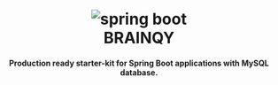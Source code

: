 <h1 align="center">
  <br>
  <a><img src="https://github.com/khandelwal-arpit/springboot-starterkit-mysql/blob/master/docs/images/spring-framework.png" alt="spring boot"></a>
  <br>
 BRAINQY
  <br>
</h1>

<h4 align="center">Production ready starter-kit for Spring Boot applications with MySQL database.</h4>
